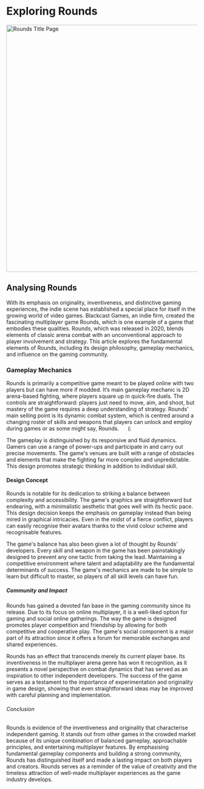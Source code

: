 <h1>Exploring Rounds</h1>
<img src="https://shared.akamai.steamstatic.com/store_item_assets/steam/apps/1557740/header.jpg?t=1708524608" alt="Rounds Title Page" class="center" width="1040.83333333" height="650" />
<h2>Analysing Rounds</h2>
<p>With its emphasis on originality, inventiveness, and distinctive gaming experiences, the indie scene has established a special place for itself in the growing world of video games. Blackcast Games, an indie firm, created the fascinating multiplayer game Rounds, which is one example of a game that embodies these qualities. Rounds, which was released in 2020, blends elements of classic arena combat with an unconventional approach to player involvement and strategy. This article explores the fundamental elements of Rounds, including its design philosophy, gameplay mechanics, and influence on the gaming community.</p>
<h3>Gameplay Mechanics</h3>
<p>Rounds is primarily a competitive game meant to be played online with two players but can have more if modded. It’s main gameplay mechanic is 2D arena-based fighting, where players square up in quick-fire duels. The controls are straightforward: players just need to move, aim, and shoot, but mastery of the game requires a deep understanding of strategy. Rounds' main selling point is its dynamic combat system, which is centred around a changing roster of skills and weapons that players can unlock and employ during games or as some might say, Rounds.      (:</p>

The gameplay is distinguished by its responsive and fluid dynamics. Gamers can use a range of power-ups and participate in and carry out precise movements. The game's venues are built with a range of obstacles and elements that make the fighting far more complex and unpredictable. This design promotes strategic thinking in addition to individual skill.
<h4>Design Concept</h4>
<p>Rounds is notable for its dedication to striking a balance between complexity and accessibility. The game's graphics are straightforward but endearing, with a minimalistic aesthetic that goes well with its hectic pace. This design decision keeps the emphasis on gameplay instead than being mired in graphical intricacies. Even in the midst of a fierce conflict, players can easily recognise their avatars thanks to the vivid colour scheme and recognisable features.

The game's balance has also been given a lot of thought by Rounds' developers. Every skill and weapon in the game has been painstakingly designed to prevent any one tactic from taking the lead. Maintaining a competitive environment where talent and adaptability are the fundamental determinants of success. The game's mechanics are made to be simple to learn but difficult to master, so players of all skill levels can have fun.</p>
<h5>Community and Impact</h5>
<p>Rounds has gained a devoted fan base in the gaming community since its release. Due to its focus on online multiplayer, it is a well-liked option for gaming and social online gatherings. The way the game is designed promotes player competition and friendship by allowing for both competitive and cooperative play. The game's social component is a major part of its attraction since it offers a forum for memorable exchanges and shared experiences.

Rounds has an effect that transcends merely its current player base. Its inventiveness in the multiplayer arena genre has won it recognition, as it presents a novel perspective on combat dynamics that has served as an inspiration to other independent developers. The success of the game serves as a testament to the importance of experimentation and originality in game design, showing that even straightforward ideas may be improved with careful planning and implementation.</p>
<h6>Conclusion</h6>
<p>Rounds is evidence of the inventiveness and originality that characterise independent gaming. It stands out from other games in the crowded market because of its unique combination of balanced gameplay, approachable principles, and entertaining multiplayer features. By emphasising fundamental gameplay components and building a strong community, Rounds has distinguished itself and made a lasting impact on both players and creators. Rounds serves as a reminder of the value of creativity and the timeless attraction of well-made multiplayer experiences as the game industry develops.</p>
